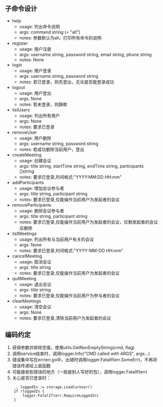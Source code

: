 ## 子命令设计
- help
  - usage: 列出命令说明
  - args: command string (= "all")
  - notes: 参数默认为all，打印所有命令的说明
- register
  - usage: 用户注册
  - args: username string, password string, email string, phone string
  - notes: None
- login
  - usage: 用户登录
  - args: username string, password string
  - notes: 若已登录，则先登出，无论是否能登录成功
- logout
  - usage: 用户登出
  - args: None
  - notes: 若未登录，则静默
- listUsers
  - usage: 列出所有用户
  - args: None
  - notes: 要求已登录
- removeUser
  - usage: 用户删除
  - args: username string, password string
  - notes: 若成功删除当前用户，登出
- createMeeting
  - usage: 创建会议
  - args: title string, startTime string, endTime string, participants []string
  - notes: 要求已登录,时间格式:"YYYY:MM:DD HH:mm"
- addParticipants
  - usage: 增加会议参与者
  - args: title string, participant string
  - notes: 要求已登录,仅能操作当前用户为发起者的会议
- removeParticipants
  - usage: 删除会议参与者
  - args: title string, participant string
  - notes: 要求已登录,仅能操作当前用户为发起者的会议，仅剩发起者的会议应删除
- listMeetings
  - usage: 列出所有与当前用户有关的会议
  - args: None
  - notes: 要求已登录,时间格式:"YYYY-MM-DD HH:mm"
- cancelMeeting
  - usage: 取消会议
  - args: title string
  - notes: 要求已登录,仅能操作当前用户为发起者的会议
- quitMeeting
  - usage: 退出会议
  - args: title string
  - notes: 要求已登录,仅能操作当前用户为参与者的会议
- clearMeetings
  - usage: 清空会议
  - args: None
  - notes: 要求已登录,清除当前用户为发起者的会议

## 编码约定
1. 获得参数并排除空值，使用utils.GetNonEmptyString(cmd, flag)
2. 调用service结束时，调用logger.Info("CMD called with ARGS", args...)
3. 错误集中写在err/err.go中，出错时调用logger.FatalIf(err.SomeErr)，不再将错误传递给上层函数
4. 可能接收到错误的地方（一般是别人写好的包），调用logger.FatalIf(err)
5. 关心是否已登录时：
```
	_, loggedIn := storage.LoadCurUser()
	if !loggedIn {
		logger.FatalIf(err.RequireLoggedIn)
	}
```
